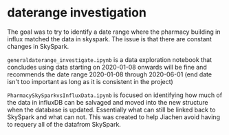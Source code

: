 # daterange investigation

The goal was to try to identify a date range where the pharmacy building in influx matched the data in skyspark. The issue is that there are constant changes in SkySpark.

`generaldaterange_investigate.ipynb` is a data exploration notebook that concludes using data starting on 2020-01-08 onwards will be fine and recommends the date range 2020-01-08 through 2020-06-01 (end date isn't too important as long as it is consistent in the project)

`PharmacySkySparkvsInfluxData.ipynb` is focused on identifying how much of the data in influxDB can be salvaged and moved into the new structure when the database is updated. Essentially what can still be linked back to SkySpark and what can not. This was created to help Jiachen avoid having to requery all of the datafrom SkySpark.

